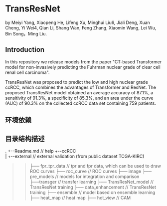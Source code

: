 # TransResNet

by Meiyi Yang, Xiaopeng He, Lifeng Xu, Minghui Liu6, Jiali Deng, Xuan Cheng, Yi Wei4, Qian Li, Shang Wan, Feng Zhang, Xiaomin Wang, Lei Wu, Bin Song，Ming Liu.

## Introduction
In this repository we release models from the paper "CT-based Transformer model for non-invasively predicting the Fuhrman nuclear grade of clear cell renal cell carcinoma".

TransResNet was proposed to predict the low and high nuclear grade ccRCC, which combines the advantages of Transformer and ResNet. The proposed TransResNet model obtained an average accuracy of 87.1%, a sensitivity of 91.3%, a specificity of 85.3%, and an area under the curve (AUC) of 90.3% on the collected ccRCC data set containing 759 patients.

## 环境依赖


## 目录结构描述
.
+--Readme.md                // help
+--ccRCC                   
|  +--external             // external validation (from public dataset TCGA-KIRC)
> > ├── fpr_tpr_data             // tpr and fpr data, which can be used to draw ROC curves
> > ├── roc_curve            //  ROC curves
> > ├── image 
> > ├── pre_models // models for integration and comparison
> > ├──transger // transfer learning
> > ├── TransResNet_model // TransResNet training
> > ├── data_enhancement // TransResNet training
> > ├── ensemble // model based on ensemble learning
> > ├── heat_map // heat map
> > ├── hot_view // CAM 



